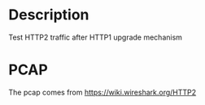 # Description

Test HTTP2 traffic after HTTP1 upgrade mechanism

# PCAP

The pcap comes from https://wiki.wireshark.org/HTTP2
